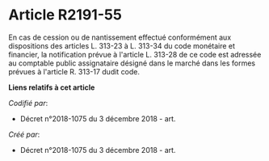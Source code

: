 # Article R2191-55

En cas de cession ou de nantissement effectué conformément aux dispositions des articles L. 313-23 à L. 313-34 du code
monétaire et financier, la notification prévue à l'article L. 313-28 de ce code est adressée au comptable public assignataire
désigné dans le marché dans les formes prévues à l'article R. 313-17 dudit code.

**Liens relatifs à cet article**

_Codifié par_:

  - Décret n°2018-1075 du 3 décembre 2018 - art.

_Créé par_:

  - Décret n°2018-1075 du 3 décembre 2018 - art.
